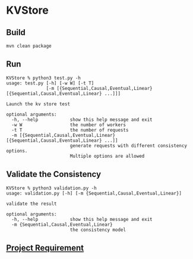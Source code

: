 # KVStore

## Build

```shell script
mvn clean package
```

## Run

```shell script
KVStore % python3 test.py -h
usage: test.py [-h] [-w W] [-t T]
               [-m [{Sequential,Causal,Eventual,Linear} [{Sequential,Causal,Eventual,Linear} ...]]]

Launch the kv store test

optional arguments:
  -h, --help            show this help message and exit
  -w W                  the number of workers
  -t T                  the number of requests
  -m [{Sequential,Causal,Eventual,Linear} [{Sequential,Causal,Eventual,Linear} ...]]
                        generate requests with different consistency options.
                        Multiple options are allowed
```

## Validate the Consistency

```shell script
KVStore % python3 validation.py -h
usage: validation.py [-h] [-m {Sequential,Causal,Eventual,Linear}]

validate the result

optional arguments:
  -h, --help            show this help message and exit
  -m {Sequential,Causal,Eventual,Linear}
                        the consistency model
```

## [Project Requirement](http://homes.sice.indiana.edu/prateeks/ds/kv-project.html)